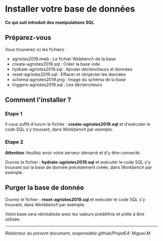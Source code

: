 # Installer votre base de données #

__Ce qui suit introduit des manipulations SQL__

## Préparez-vous ##
Vous trouverez ici les fichiers :
 * agriotes2019.mwb : Le fichier Wokbench de la base
 * create-agriotes2019.sql : Créer la base vide
 * hydrate-agriotes2019.sql : Ajouter déclencheurs et données
 * reset-agriotes2019.sql : Effacer et réinjecter les données
 * schema-agriotes2019.png : Image du schéma de la base
 * triggers-agriotes2019.sql : Les déclencheurs
 
 ## Comment l'installer ? ##
 ### Etape 1 ###
 
 Il vous suffit d'ouvrir le fichier : **create-agriotes2019.sql**
 et d'exécuter le code SQL s'y trouvant, dans *Workbench* par exemple.
 
 ### Etape 2 ###
 
**Attention**
Veuillez avoir votre serveur démarré et d'y être connecté.
 
 Ouvrez le fichier : **hydrate-agriotes2019.sql**
 et exécuter le code SQL s'y trouvant sur la base de donnée précédement créée, dans *Workbench* par exemple.

 ## Purger la base de donnée  ##

 Ouvrez le fichier : **reset-agriotes2019.sql**
 et exécuter le code SQL s'y trouvant, dans *Workbench* par exemple.

Votre base sera réinitialisée avec les valeurs prédéfinis et prête à être utilisée.

-----
*Rédacteur du présent document, responsable github/ProjetE4: Miguel.M*
